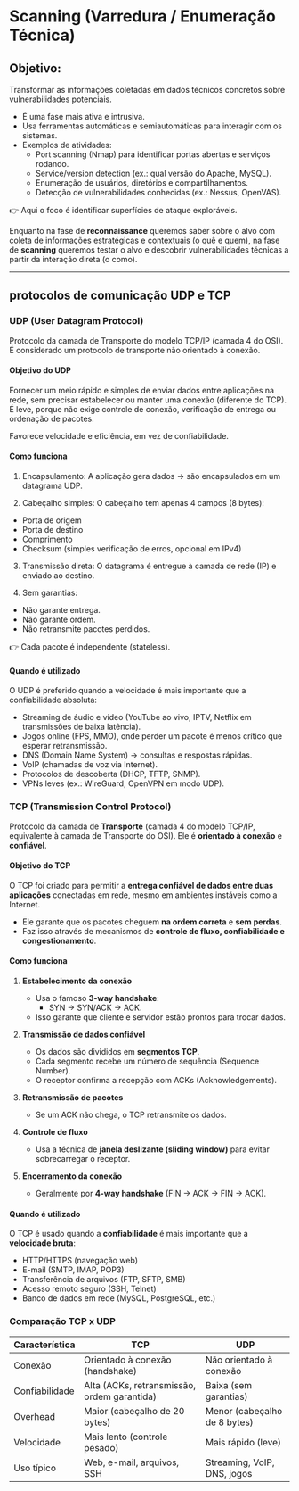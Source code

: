 # Scanning (Varredura / Enumeração Técnica)

## Objetivo:

Transformar as informações coletadas em dados técnicos concretos sobre vulnerabilidades potenciais.

- É uma fase mais ativa e intrusiva.
- Usa ferramentas automáticas e semiautomáticas para interagir com os sistemas.
- Exemplos de atividades:
  - Port scanning (Nmap) para identificar portas abertas e serviços rodando.
  - Service/version detection (ex.: qual versão do Apache, MySQL).
  - Enumeração de usuários, diretórios e compartilhamentos.
  - Detecção de vulnerabilidades conhecidas (ex.: Nessus, OpenVAS).

👉 Aqui o foco é identificar superfícies de ataque exploráveis.

Enquanto na fase  de **reconnaissance** queremos saber sobre o alvo com coleta de informações estratégicas e contextuais (o quê e quem), na fase de **scanning** queremos testar o alvo e descobrir vulnerabilidades técnicas a partir da interação direta (o como).

---
## protocolos de comunicação UDP e TCP

### UDP (User Datagram Protocol)

Protocolo da camada de Transporte do modelo TCP/IP (camada 4 do OSI). É considerado um protocolo de transporte não orientado à conexão.

#### Objetivo do UDP

Fornecer um meio rápido e simples de enviar dados entre aplicações na rede, sem precisar estabelecer ou manter uma conexão (diferente do TCP). É leve, porque não exige controle de conexão, verificação de entrega ou ordenação de pacotes.

Favorece velocidade e eficiência, em vez de confiabilidade.

#### Como funciona

1. Encapsulamento: A aplicação gera dados → são encapsulados em um datagrama UDP.

2. Cabeçalho simples: O cabeçalho tem apenas 4 campos (8 bytes):

  - Porta de origem
  - Porta de destino
  - Comprimento
  - Checksum (simples verificação de erros, opcional em IPv4)

3. Transmissão direta: O datagrama é entregue à camada de rede (IP) e enviado ao destino.

4. Sem garantias:
  - Não garante entrega.
  - Não garante ordem.
  - Não retransmite pacotes perdidos.

👉 Cada pacote é independente (stateless).

#### Quando é utilizado

O UDP é preferido quando a velocidade é mais importante que a confiabilidade absoluta:
- Streaming de áudio e vídeo (YouTube ao vivo, IPTV, Netflix em transmissões de baixa latência).
- Jogos online (FPS, MMO), onde perder um pacote é menos crítico que esperar retransmissão.
- DNS (Domain Name System) → consultas e respostas rápidas.
- VoIP (chamadas de voz via Internet).
- Protocolos de descoberta (DHCP, TFTP, SNMP).
- VPNs leves (ex.: WireGuard, OpenVPN em modo UDP).

### TCP (Transmission Control Protocol)

Protocolo da camada de **Transporte** (camada 4 do modelo TCP/IP, equivalente à camada de Transporte do OSI). Ele é **orientado à conexão** e **confiável**.

#### Objetivo do TCP

O TCP foi criado para permitir a **entrega confiável de dados entre duas aplicações** conectadas em rede, mesmo em ambientes instáveis como a Internet.

* Ele garante que os pacotes cheguem **na ordem correta** e **sem perdas**.
* Faz isso através de mecanismos de **controle de fluxo, confiabilidade e congestionamento**.

#### Como funciona

1. **Estabelecimento da conexão**

   * Usa o famoso **3-way handshake**:
     * SYN → SYN/ACK → ACK.
   * Isso garante que cliente e servidor estão prontos para trocar dados.

2. **Transmissão de dados confiável**

   * Os dados são divididos em **segmentos TCP**.
   * Cada segmento recebe um número de sequência (Sequence Number).
   * O receptor confirma a recepção com ACKs (Acknowledgements).

3. **Retransmissão de pacotes**

   * Se um ACK não chega, o TCP retransmite os dados.

4. **Controle de fluxo**

   * Usa a técnica de **janela deslizante (sliding window)** para evitar sobrecarregar o receptor.

5. **Encerramento da conexão**

   * Geralmente por **4-way handshake** (FIN → ACK → FIN → ACK).

#### Quando é utilizado

O TCP é usado quando a **confiabilidade** é mais importante que a **velocidade bruta**:
* HTTP/HTTPS (navegação web)
* E-mail (SMTP, IMAP, POP3)
* Transferência de arquivos (FTP, SFTP, SMB)
* Acesso remoto seguro (SSH, Telnet)
* Banco de dados em rede (MySQL, PostgreSQL, etc.)

### Comparação TCP x UDP

| Característica | TCP                                         | UDP                          |
| -------------- | ------------------------------------------- | ---------------------------- |
| Conexão        | Orientado à conexão (handshake)             | Não orientado à conexão      |
| Confiabilidade | Alta (ACKs, retransmissão, ordem garantida) | Baixa (sem garantias)        |
| Overhead       | Maior (cabeçalho de 20 bytes)               | Menor (cabeçalho de 8 bytes) |
| Velocidade     | Mais lento (controle pesado)                | Mais rápido (leve)           |
| Uso típico     | Web, e-mail, arquivos, SSH                  | Streaming, VoIP, DNS, jogos  |

